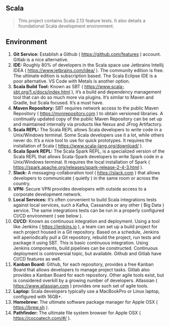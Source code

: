 Scala
-----
>This project contains Scala 2.13 feature tests. It also details a foundational Scala development environment.

Environment
-----------
1. **Git Service:** Establish a Github ( https://github.com/features ) account. Gitlab is a nice alternative.
2. **IDE:** Roughly 80% of developers in the Scala space use Jetbrains Intellij IDEA ( https://www.jetbrains.com/idea/ ).
 The community edition is free. The ultimate edition is subscription based. The Scala Eclipse IDE is a poor alternative.
 VS Code with Metals is another option.
3. **Scala Build Tool:** Known as SBT ( https://www.scala-sbt.org/1.x/docs/index.html ), it’s a build and dependency
 management tool that can do so much more via plugins. It’s similar to Maven and Gradle, but Scala focused. It’s a must have.
4. **Maven Repository:** SBT requires network access to the public Maven Repository ( https://mvnrepository.com ) to obtain
 versioned libraries. A continually updated copy of the public Maven Repository can be set up and maintained internally via
 products like Nexus and JFrog Artifactory.
5. **Scala REPL:** The Scala REPL allows Scala developers to write code in a Unix/Windows terminal. Some Scala developers
 use it a lot, while others never do. It’s a nice tool to use for quick prototypes. It requires the installation of 
 Scala ( https://www.scala-lang.org/download/ ).
6. **Scala Spark REPL:** The Scala Spark REPL, is a specialized version of the Scala REPL that allows Scala-Spark developers to write
 Spark code in a Unix/Windows terminal. It requires the local installation of Spark ( https://spark.apache.org/releases/spark-release-2-4-3.html ).
7. **Slack:** A messaging-collaboration tool ( https://slack.com ) that allows developers to communicate ( quietly ) in the same room
 or across the country.
8. **VPN:** Secure VPN provides developers with outside access to a corporate development network.
9. **Local Services:** It’s often convenient to build Scala integrations tests against local services, such a Kafka, Cassandra
 or any other ( Big Data ) service. The same integrations tests can be run in a properly configured CI/CD environment ( see below ).
10. **CI/CD:** Known as continuous integration and deployment. Using a tool like Jenkins ( https://jenkins.io ), a team can
 set up a build project for each project housed in a Git repository. Based on a schedule, Jenkins will aperiodically pull
 a Git repository, rebuild the project, run tests and package it using SBT. This is basic continuous integration. Using
 Jenkins components, build pipelines can be constructed. Continuous deployment is controversial topic, but available. Github
 and Gitlab have CI/CD features as well.
11. **Kanban Board:** Github, for each repository, provides a free Kanban Board that allows developers to manage project tasks.
 Gitlab also provides a Kanban Board for each repository. Other agile tools exist, but is considered overkill by a growing
 number of developers. Atlassian ( https://www.atlassian.com ) provides one such set of agile tools.
12. **Laptop:** Scala developers typically use a MacBookPro or Linux laptop, configured with 16GB+.
13. **Homebrew:** The ultimate software package manager for Apple OSX ( https://brew.sh ).
14. **Pathfinder:** The ultimate file system browser for Apple OSX ( https://cocoatech.com/#/ ).